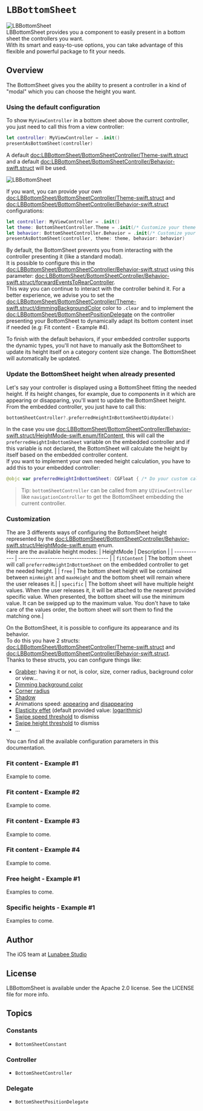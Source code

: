 # ``LBBottomSheet``
![LBBottomSheet](PackageIcon)   
LBBottomSheet provides you a component to easily present in a bottom sheet the controllers you want.   
With its smart and easy-to-use options, you can take advantage of this flexible and powerful package to fit your needs.   

## Overview

The BottomSheet gives you the ability to present a controller in a kind of "modal" which you can choose the height you want.   
### Using the default configuration 
To show `MyViewController` in a bottom sheet above the current controller, you just need to call this from a view controller:
```swift
let controller: MyViewController = .init()
presentAsBottomSheet(controller)
```   

A default <doc:LBBottomSheet/BottomSheetController/Theme-swift.struct> and a default <doc:LBBottomSheet/BottomSheetController/Behavior-swift.struct> will be used.   

![LBBottomSheet](Intro)

If you want, you can provide your own <doc:LBBottomSheet/BottomSheetController/Theme-swift.struct> and <doc:LBBottomSheet/BottomSheetController/Behavior-swift.struct> configurations:   
```swift
let controller: MyViewController = .init()
let theme: BottomSheetController.Theme = .init(/* Customize your theme here */)
let behavior: BottomSheetController.Behavior = .init(/* Customize your behavior here */)
presentAsBottomSheet(controller, theme: theme, behavior: behavior)
```   

By default, the BottomSheet prevents you from interacting with the controller presenting it (like a standard modal).   
It is possible to configure this in the <doc:LBBottomSheet/BottomSheetController/Behavior-swift.struct> using this parameter: <doc:LBBottomSheet/BottomSheetController/Behavior-swift.struct/forwardEventsToRearController>.   
This way you can continue to interact with the controller behind it. For a better experience, we advise you to set the <doc:LBBottomSheet/BottomSheetController/Theme-swift.struct/dimmingBackgroundColor> color to `.clear` and to implement the <doc:LBBottomSheet/BottomSheetPositionDelegate> on the controller presenting your BottomSheet to dynamically adapt its bottom content inset if needed (e.g: Fit content - Example #4).   

To finish with the default behaviors, if your embedded controller supports the dynamic types, you'll not have to manually ask the BottomSheet to update its height itself on a category content size change. The BottomSheet will automatically be updated.

### Update the BottomSheet height when already presented
Let's say your controller is displayed using a BottomSheet fitting the needed height. If its height changes, for example, due to components in it which are appearing or disapparing, you'll want to update the BottomSheet height.   
From the embedded controller, you just have to call this:   
```swift
bottomSheetController?.preferredHeightInBottomSheetDidUpdate()
```   

In the case you use <doc:LBBottomSheet/BottomSheetController/Behavior-swift.struct/HeightMode-swift.enum/fitContent>, this will call the `preferredHeightInBottomSheet` variable on the embedded controller and if this variable is not declared, the BottomSheet will calculate the height by itself based on the embedded controller content.   
If you want to implement your own needed height calculation, you have to add this to your embedded controller:
```swift
@objc var preferredHeightInBottomSheet: CGFloat { /* Do your custom calculation here */ }
```

> Tip: `bottomSheetController` can be called from any `UIViewController` like `navigationController` to get the BottomSheet embedding the current controller.

### Customization
The are 3 differents ways of configuring the BottomSheet height represented by the <doc:LBBottomSheet/BottomSheetController/Behavior-swift.struct/HeightMode-swift.enum> enum.   
Here are the available height modes:
| HeightMode   | Description                           |
| ------------ | ------------------------------------- | 
| `fitContent` | The bottom sheet will call `preferredHeightInBottomSheet` on the embedded controller to get the needed height.                            |
| `free`       | The bottom sheet height will be contained between `minHeight` and `maxHeight` and the bottom sheet will remain where the user releases it.|
| `specific`   | The bottom sheet will have multiple height values. When the user releases it, it will be attached to the nearest provided specific value.   When presented, the bottom sheet will use the minimum value. It can be swipped up to the maximum value. You don't have to take care of the values order, the bottom sheet will sort them to find the matching one.|   

On the BottomSheet, it is possible to configure its appearance and its behavior.   
To do this you have 2 structs: <doc:LBBottomSheet/BottomSheetController/Theme-swift.struct> and <doc:LBBottomSheet/BottomSheetController/Behavior-swift.struct>.   
Thanks to these structs, you can configure things like:
- [Grabber](https://lbbottomsheet.lunabee.studio/documentation/lbbottomsheet/bottomsheetcontroller/theme/grabber-swift.struct): having it or not, is color, size, corner radius, background color or view...
- [Dimming background color](https://lbbottomsheet.lunabee.studio/documentation/lbbottomsheet/bottomsheetcontroller/theme/dimmingbackgroundcolor)
- [Corner radius](https://lbbottomsheet.lunabee.studio/documentation/lbbottomsheet/bottomsheetcontroller/theme/cornerradius)
- [Shadow](https://lbbottomsheet.lunabee.studio/documentation/lbbottomsheet/bottomsheetcontroller/theme/shadow-swift.struct)
- Animations speed: [appearing](https://lbbottomsheet.lunabee.studio/documentation/lbbottomsheet/bottomsheetcontroller/behavior/appearinganimationduration) and [disappearing](https://lbbottomsheet.lunabee.studio/documentation/lbbottomsheet/bottomsheetcontroller/behavior/disappearinganimationduration)
- [Elasticity effet](https://lbbottomsheet.lunabee.studio/documentation/lbbottomsheet/bottomsheetcontroller/behavior/elasticityfunction) (default provided value: [logarithmic](https://lbbottomsheet.lunabee.studio/documentation/lbbottomsheet/bottomsheetconstant/animation/elasticity/logarithmic))
- [Swipe speed threshold](https://lbbottomsheet.lunabee.studio/documentation/lbbottomsheet/bottomsheetcontroller/behavior/velocitythresholdtodismiss) to dismiss
- [Swipe height threshold](https://lbbottomsheet.lunabee.studio/documentation/lbbottomsheet/bottomsheetcontroller/behavior/heightpercentagethresholdtodismiss) to dismiss
- ...   

You can find all the available configuration parameters in this documentation.

### Fit content - Example #1
Example to come.
### Fit content - Example #2
Example to come.
### Fit content - Example #3
Example to come.
### Fit content - Example #4
Example to come.

### Free height - Example #1
Examples to come.

### Specific heights - Example #1
Examples to come.

## Author

The iOS team at [Lunabee Studio](https://www.lunabee.studio)

## License

LBBottomSheet is available under the Apache 2.0 license. See the LICENSE file for more info.

## Topics

### Constants

- ``BottomSheetConstant``

### Controller

- ``BottomSheetController``

### Delegate

- ``BottomSheetPositionDelegate``
